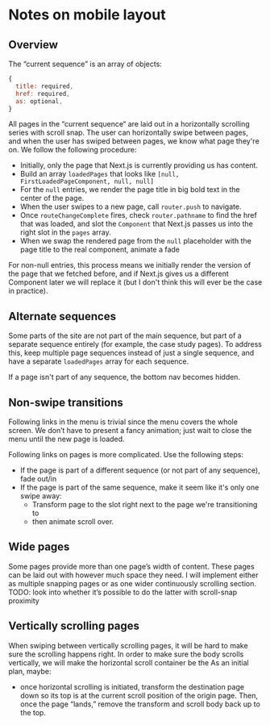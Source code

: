# Notes on mobile layout

## Overview

The “current sequence” is an array of objects:
  ```js
  {
    title: required,
    href: required,
    as: optional,
  }
  ```
All pages in the “current sequence“ are laid out in a horizontally scrolling series with scroll
snap. The user can horizontally swipe between pages, and when the user has swiped between pages, we
know what page they're on. We follow the following procedure:
  - Initially, only the page that Next.js is currently providing us has content.
  - Build an array `loadedPages` that looks like `[null, FirstLoadedPageComponent, null, null]`
  - For the `null` entries, we render the page title in big bold text in the center of the page.
  - When the user swipes to a new page, call `router.push` to navigate.
  - Once `routeChangeComplete` fires, check `router.pathname` to find the href that was loaded, and
    slot the `Component` that Next.js passes us into the right slot in the `pages` array.
  - When we swap the rendered page from the `null` placeholder with the page title to the real
    component, animate a fade

For non-null entries, this process means we initially render the version of the page that we fetched
before, and if Next.js gives us a different Component later we will replace it (but I don't think
this will ever be the case in practice).

## Alternate sequences
Some parts of the site are not part of the main sequence, but part of a separate sequence entirely
(for example, the case study pages). To address this, keep multiple page sequences instead of just a
single sequence, and have a separate `loadedPages` array for each sequence.

If a page isn't part of any sequence, the bottom nav becomes hidden.

## Non-swipe transitions
Following links in the menu is trivial since the menu covers the whole screen. We don’t have to
present a fancy animation; just wait to close the menu until the new page is loaded.

Following links on pages is more complicated. Use the following steps:
  - If the page is part of a different sequence (or not part of any sequence), fade out/in
  - If the page is part of the same sequence, make it seem like it's only one swipe away:
    - Transform page to the slot right next to the page we're transitioning to
    - then animate scroll over.

## Wide pages
Some pages provide more than one page’s width of content. These pages can be laid out with however
much space they need. I will implement either as multiple snapping pages or as one wider
continuously scrolling section. TODO: look into whether it’s possible to do the latter with
scroll-snap proximity

## Vertically scrolling pages
When swiping between vertically scrolling pages, it will be hard to make sure the scrolling happens
right. In order to make sure the body scrolls vertically, we will make the horizontal scroll
container be the  As an initial plan, maybe:
  - once horizontal scrolling is initiated, transform the destination page down so its top is at the
    current scroll position of the origin page. Then, once the page “lands,” remove the transform
    and scroll body back up to the top.
